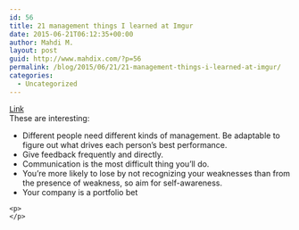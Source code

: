 ```yaml
---
id: 56
title: 21 management things I learned at Imgur
date: 2015-06-21T06:12:35+00:00
author: Mahdi M.
layout: post
guid: http://www.mahdix.com/?p=56
permalink: /blog/2015/06/21/21-management-things-i-learned-at-imgur/
categories:
  - Uncategorized
---
```

<div dir="ltr">
  <div class="gmail_default" style="font-family:tahoma,sans-serif">
    <a href="https://medium.com/@gerstenzang/21-management-things-i-learned-at-imgur-7abb72bdf8bf">Link</a>
  </div>
  
  <div class="gmail_default" style>
  </div>
  
  <div class="gmail_default" style>
    These are interesting:
  </div>
  
  <div class="gmail_default" style>
    <ul>
      <li>
        Different people need different kinds of management. Be adaptable to figure out what drives each person’s best performance.
      </li>
      <li>
        Give feedback frequently and directly. 
      </li>
      <li>
        Communication is the most difficult thing you’ll do.
      </li>
      <li>
        You’re more likely to lose by not recognizing your weaknesses than from the presence of weakness, so aim for self-awareness.
      </li>
      <li>
        Your company is a portfolio bet
      </li>
    </ul>
  </div>
  
  <p>
    </div> 
    
    <p>
    </p>